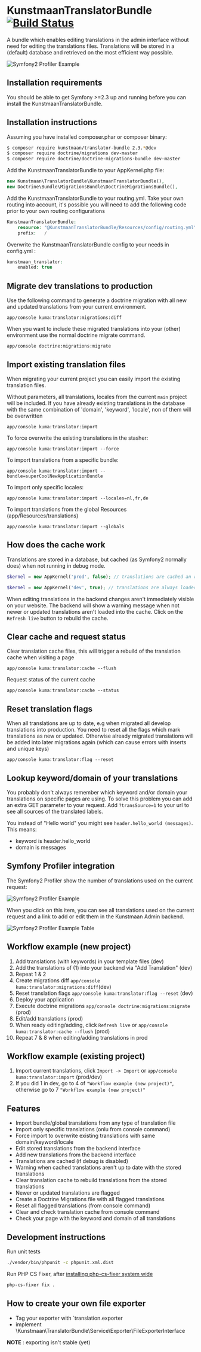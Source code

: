 # KunstmaanTranslatorBundle [![Build Status](https://travis-ci.org/Kunstmaan/KunstmaanTranslatorBundle.png?branch=master)](http://travis-ci.org/Kunstmaan/KunstmaanTranslatorBundle)

A bundle which enables editing translations in the admin interface without need for editing the translations files.
Translations will be stored in a (default) database and retrieved on the most efficient way possible.

![Symfony2 Profiler Example](https://github.com/Kunstmaan/KunstmaanTranslatorBundle/raw/master/Resources/doc/sf2_preview.png)

Installation requirements
-------------------------
You should be able to get Symfony >=2.3 up and running before you can install the KunstmaanTranslatorBundle.

Installation instructions
-------------------------
Assuming you have installed composer.phar or composer binary:

``` bash
$ composer require kunstmaan/translator-bundle 2.3.*@dev
$ composer require doctrine/migrations dev-master
$ composer require doctrine/doctrine-migrations-bundle dev-master
```

Add the KunstmaanTranslatorBundle to your AppKernel.php file:

```PHP
new Kunstmaan\TranslatorBundle\KunstmaanTranslatorBundle(),
new Doctrine\Bundle\MigrationsBundle\DoctrineMigrationsBundle(),
```

Add the KunstmaanTranslatorBundle to your routing.yml. Take your own routing into account, it's possible you will need to add the following code prior to your own routing configurations

```PHP
KunstmaanTranslatorBundle:
    resource: "@KunstmaanTranslatorBundle/Resources/config/routing.yml"
    prefix:   /
```

Overwrite the KunstmaanTranslatorBundle config to your needs in config.yml :

```PHP
kunstmaan_translator:
    enabled: true
```

Migrate dev translations to production
------------------------------------------

Use the following command to generate a doctrine migration with all new and updated translations from your current environment.
```
app/console kuma:translator:migrations:diff
```

When you want to include these migrated translations into your (other) environment use the normal doctrine migrate command.
```
app/console doctrine:migrations:migrate
```

Import existing translation files
-------------------------------------
When migrating your current project you can easily import the existing translation files.

Without parameters, all translations, locales from the current `main` project will be included.
If you have already existing translations in the database with the same combination of 'domain', 'keyword', 'locale', non of them will be overwritten

```
app/console kuma:translator:import
```

To force overwrite the existing translations in the stasher:

```
app/console kuma:translator:import --force
```

To import translations from a specific bundle:

```
app/console kuma:translator:import --bundle=superCoolNewApplicationBundle
```

To import only specific locales:
```
app/console kuma:translator:import --locales=nl,fr,de
```

To import translations from the global Resources (app/Resources/translations)
```
app/console kuma:translator:import --globals
```

How does the cache work
-------------------------------------

Translations are stored in a database, but cached (as Symfony2 normally does) when not running in debug mode.

```php
$kernel = new AppKernel('prod', false); // translations are cached an read from this cache
```

```php
$kernel = new AppKernel('dev', true); // translations are always loaded from the stash (slower, more queries)
```

When editing translations in the backend changes aren't immediately visible on your website.
The backend will show a warning message when not newer or updated translations aren't loaded into the cache.
Click on the `Refresh live` button to rebuild the cache.

Clear cache and request status
-------------------------------------

Clear translation cache files, this will trigger a rebuild of the translation cache when visiting a page
```
app/console kuma:translator:cache --flush
```

Request status of the current cache
```
app/console kuma:translator:cache --status
```

Reset translation flags
-------------------------------------
When all translations are up to date, e.g when migrated all develop translations into production. You need to reset all the flags which mark translations as new or updated.
Otherwise already migrated translations will be added into later migrations again (which can cause errors with inserts and unique keys)

```
app/console kuma:translator:flag --reset
```

Lookup keyword/domain of your translations
-------------------------------------------
You probably don't always remember which keyword and/or domain your translations on specific pages are using. To solve this problem you can add an extra GET parameter to your request. Add `?transSource=1` to your url to see all sources of the translated labels.

You instead of "Hello world" you might see `header.hello_world (messages)`. This means:

* keyword is header.hello_world
* domain is messages

Symfony Profiler integration
-----------------------------

The Symfony2 Profiler show the number of translations used on the current request:

![Symfony2 Profiler Example](https://github.com/Kunstmaan/KunstmaanTranslatorBundle/raw/master/Resources/doc/sf2_profiler_bar.png)

When you click on this item, you can see all translations used on the current request and a link to add or edit them in the Kunstmaan Admin backend.

![Symfony2 Profiler Example Table](https://github.com/Kunstmaan/KunstmaanTranslatorBundle/raw/master/Resources/doc/sf2_profiler_table.png)


Workflow example (new project)
------------------

1. Add translations (with keywords) in your template files (dev)
2. Add the translations of (1) into your backend via "Add Translation" (dev)
3. Repeat 1 & 2
4. Create migrations diff `app/console kuma:translator:migrations:diff`(dev)
5. Reset translation flags `app/console kuma:translator:flag --reset` (dev)
5. Deploy your application
6. Execute doctrine migrations `app/console doctrine:migrations:migrate` (prod)
7. Edit/add translations (prod)
8. When ready editing/adding, click `Refresh live` or `app/console kuma:translator:cache --flush` (prod)
9. Repeat 7 & 8 when editing/adding translations in prod

Workflow example (existing project)
-------------------------------------

1. Import current translations, click `Import -> Import` or `app/console kuma:translator:import` (prod/dev)
2. If you did 1 in dev, go to 4 of `"Workflow example (new project)"`, otherwise go to 7 `"Workflow example (new project)"`


Features
-------------------------------------
* Import bundle/global translations from any type of translation file
* Import only specific translations (onlu from console command)
* Force import to overwrite existing translations with same domain/keyword/locale
* Edit stored translations from the backend interface
* Add new translations from the backend interface
* Translations are cached (if debug is disabled)
* Warning when cached translations aren't up to date with the stored translations
* Clear translation cache to rebuild translations from the stored translations
* Newer or updated translations are flagged
* Create a Doctrine Migrations file with all flagged translations
* Reset all flagged translations (from console command)
* Clear and check translation cache from console command
* Check your page with the keyword and domain of all translations


Development instructions
-------------------------

Run unit tests

```bash
./vendor/bin/phpunit -c phpunit.xml.dist
```

Run PHP CS Fixer, after [installing php-cs-fixer system wide](https://github.com/fabpot/PHP-CS-Fixer#globally-manual)

```bash
php-cs-fixer fix .
```


How to create your own file exporter
-------------------------
* Tag your exporter with `translation.exporter
* implement \Kunstmaan\TranslatorBundle\Service\Exporter\FileExporterInterface


__NOTE__ : exporting isn't stable (yet)
